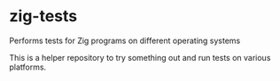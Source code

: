 # zig-tests
Performs tests for Zig programs on different operating systems

This is a helper repository to try something out and run tests on various platforms. 
